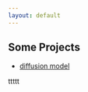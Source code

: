 ```yaml
---
layout: default
---
```


## Some Projects

 - [diffusion model](https://piantedosi.github.io/diffusion_model/)

ttttt
